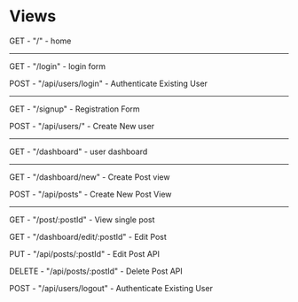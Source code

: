 # Views
<!-- EACH ONE OF THESE WILL HAVE ITS OWN VIEW FILE -->

GET - "/" - home

---

GET - "/login" - login form

POST - "/api/users/login" - Authenticate Existing User

---

GET - "/signup" - Registration Form

POST - "/api/users/" - Create New user

---

GET - "/dashboard" - user dashboard

---

GET - "/dashboard/new" - Create Post view

POST - "/api/posts" - Create New Post View

---

GET - "/post/:postId" - View single post

GET - "/dashboard/edit/:postId" - Edit Post

PUT - "/api/posts/:postId" - Edit Post API 

DELETE - "/api/posts/:postId" - Delete Post API

<!-- API Routes -->
<!-- Request methods become the verbs in a restful API -->
POST - "/api/users/logout" - Authenticate Existing User

